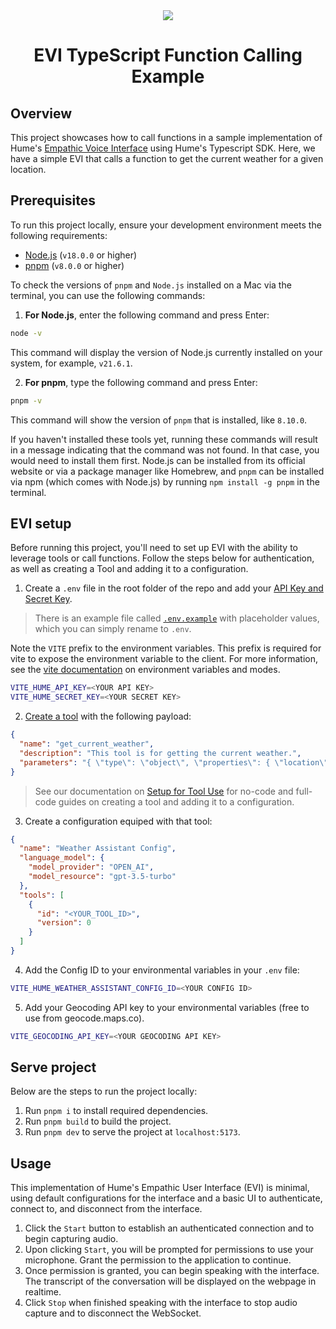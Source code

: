 <div align="center">
  <img src="https://storage.googleapis.com/hume-public-logos/hume/hume-banner.png">
  <h1>EVI TypeScript Function Calling Example</h1>
</div>

## Overview

This project showcases how to call functions in a sample implementation of Hume's [Empathic Voice Interface](https://hume.docs.buildwithfern.com/docs/empathic-voice-interface-evi/overview) using Hume's Typescript SDK. Here, we have a simple EVI that calls a function to get the current weather for a given location.

## Prerequisites

To run this project locally, ensure your development environment meets the following requirements:

- [Node.js](https://nodejs.org/en) (`v18.0.0` or higher)
- [pnpm](https://pnpm.io/installation) (`v8.0.0` or higher)

To check the versions of `pnpm` and `Node.js` installed on a Mac via the terminal, you can use the following commands:

1. **For Node.js**, enter the following command and press Enter:

```bash
node -v
```

This command will display the version of Node.js currently installed on your system, for example, `v21.6.1`.

2. **For pnpm**, type the following command and press Enter:

```bash
pnpm -v
```

This command will show the version of `pnpm` that is installed, like `8.10.0`.

If you haven't installed these tools yet, running these commands will result in a message indicating that the command was not found. In that case, you would need to install them first. Node.js can be installed from its official website or via a package manager like Homebrew, and `pnpm` can be installed via npm (which comes with Node.js) by running `npm install -g pnpm` in the terminal.

## EVI setup
Before running this project, you'll need to set up EVI with the ability to leverage tools or call functions. Follow the steps below for authentication, as well as creating a Tool and adding it to a configuration.

1. Create a `.env` file in the root folder of the repo and add your [API Key and Secret Key](https://dev.hume.ai/docs/introduction/api-key).

> There is an example file called [`.env.example`](https://github.com/HumeAI/hume-api-examples/blob/main/evi-typescript-function-calling/.env.example) with placeholder values, which you can simply rename to `.env`.

Note the `VITE` prefix to the environment variables. This prefix is required for vite to expose the environment variable to the client. For more information, see the [vite documentation](https://vitejs.dev/guide/env-and-mode) on environment variables and modes.

```sh
VITE_HUME_API_KEY=<YOUR API KEY>
VITE_HUME_SECRET_KEY=<YOUR SECRET KEY>
```

2. [Create a tool](https://dev.hume.ai/docs/empathic-voice-interface-evi/tool-use#setup) with the following payload:

```json
{
  "name": "get_current_weather",
  "description": "This tool is for getting the current weather.",
  "parameters": "{ \"type\": \"object\", \"properties\": { \"location\": { \"type\": \"string\", \"description\": \"The city and state, e.g. San Francisco, CA\" }, \"format\": { \"type\": \"string\", \"enum\": [\"celsius\", \"fahrenheit\"], \"description\": \"The temperature unit to use. Infer this from the users location.\" } }, \"required\": [\"location\", \"format\"] }"
}
```

> See our documentation on [Setup for Tool Use](https://dev.hume.ai/docs/empathic-voice-interface-evi/tool-use#setup) for no-code and full-code guides on creating a tool and adding it to a configuration.

3. Create a configuration equiped with that tool: 
```json
{
  "name": "Weather Assistant Config",
  "language_model": {
    "model_provider": "OPEN_AI",
    "model_resource": "gpt-3.5-turbo"
  },
  "tools": [
    {
      "id": "<YOUR_TOOL_ID>",
      "version": 0
    }
  ]
}
```

4. Add the Config ID to your environmental variables in your `.env` file:
```bash
VITE_HUME_WEATHER_ASSISTANT_CONFIG_ID=<YOUR CONFIG ID>
```

5. Add your Geocoding API key to your environmental variables (free to use from geocode.maps.co).
```bash
VITE_GEOCODING_API_KEY=<YOUR GEOCODING API KEY>
```

## Serve project

Below are the steps to run the project locally:

1. Run `pnpm i` to install required dependencies.
2. Run `pnpm build` to build the project.
3. Run `pnpm dev` to serve the project at `localhost:5173`.

## Usage

This implementation of Hume's Empathic User Interface (EVI) is minimal, using default configurations for the interface and a basic UI to authenticate, connect to, and disconnect from the interface.

1. Click the `Start` button to establish an authenticated connection and to begin capturing audio.
2. Upon clicking `Start`, you will be prompted for permissions to use your microphone. Grant the permission to the application to continue.
3. Once permission is granted, you can begin speaking with the interface. The transcript of the conversation will be displayed on the webpage in realtime.
4. Click `Stop` when finished speaking with the interface to stop audio capture and to disconnect the WebSocket.
